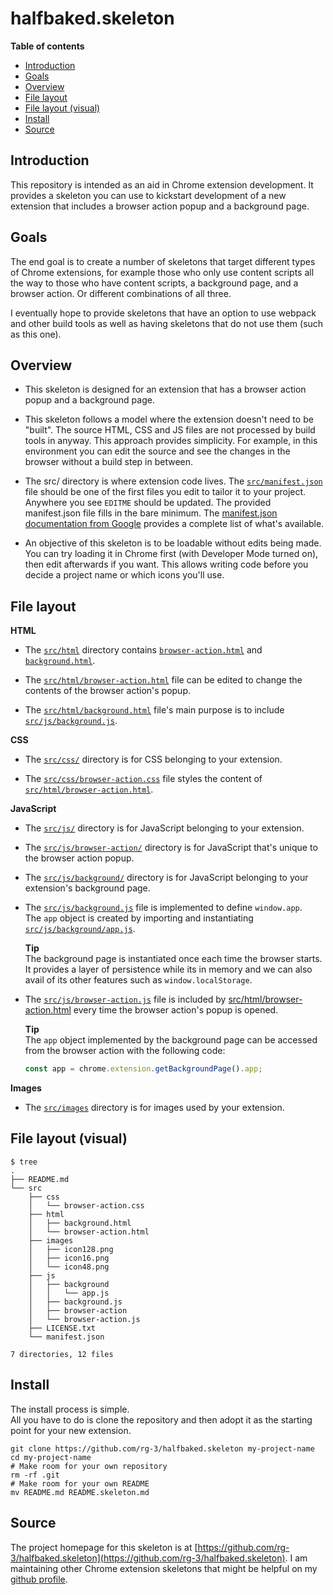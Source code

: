 # halfbaked.skeleton

**Table of contents**

* <a href='#introduction'>Introduction</a>
* <a href='#goals'>Goals</a>
* <a href='#overview'>Overview</a>
* <a href='#file-layout'>File layout</a>
* <a href='#file-layout-visual'>File layout (visual)</a>
* <a href='#install'>Install</a>
* <a href='#source'>Source</a>


## <a id='introduction'>Introduction</a>

This repository is intended as an aid in Chrome extension development.
It provides a skeleton you can use to kickstart development of a new
extension that includes a browser action popup and a background page.

## <a id='goals'>Goals</a>

The end goal is to create a number of skeletons that target different types
of Chrome extensions, for example those who only use content scripts all the way
to those who have content scripts, a background page, and a browser action. Or
different combinations of all three.

I eventually hope to provide skeletons that have an option to use webpack and 
other build tools as well as having skeletons that do not use them (such as 
this one).


## <a id='overview'>Overview</a>

* This skeleton is designed for an extension that has a browser action popup
  and a background page.

* This skeleton follows a model where the extension doesn't need to be "built".
  The source HTML, CSS and JS files are not processed by build tools in anyway.
  This approach provides simplicity. For example, in this environment you can
  edit the source and see the changes in the browser without a build step in
  between.

* The src/ directory is where extension code lives. The [`src/manifest.json`](src/manifest.json)
  file should be one of the first files you edit to tailor it to your project.
  Anywhere you see `EDITME` should be updated. The provided manifest.json file
  fills in the bare minimum. The [manifest.json documentation from Google](https://developer.chrome.com/extensions/manifest)
  provides a complete list of what's available.

* An objective of this skeleton is to be loadable without edits
  being made. You can try loading it in Chrome first (with Developer Mode turned on),
  then edit afterwards if you want. This allows writing code before you decide
  a project name or which icons you'll use.

## <a id='file-layout'> File layout </a>

**HTML**

* The [`src/html`](/src/html) directory contains [`browser-action.html`](src/html/browser-action.html) and
  [`background.html`](src/html/background.html).

* The [`src/html/browser-action.html`](src/html/browser-action.html) file can be edited to change
  the contents of the browser action's popup.

* The [`src/html/background.html`](src/html/background.html) file's main purpose is to include
  [`src/js/background.js`](/src/js/background.js).

**CSS**

* The [`src/css/`](/src/css) directory is for CSS belonging to your extension.

* The [`src/css/browser-action.css`](/src/css/browser-action.css) file styles the content of 
  [`src/html/browser-action.html`](/src/html/browser-action.html).

**JavaScript**

 * The [`src/js/`](/src/js) directory is for JavaScript belonging to your extension.

 * The [`src/js/browser-action/`](src/js/browser-action) directory is for JavaScript
   that's unique to the browser action popup.

  * The [`src/js/background/`](src/js/background) directory is for JavaScript
    belonging to your extension's background page.

 * The [`src/js/background.js`](src/js/background.js) file is implemented to
   define `window.app`.  
   The `app` object is created by importing and instantiating 
   [`src/js/background/app.js`](src/js/background/app.js).

   **Tip**  
   The background page is instantiated once each time the browser starts. It provides 
   a layer of persistence while its in memory and we can also avail of its other 
   features such as `window.localStorage`.

 * The [`src/js/browser-action.js`](src/js/browser-action.js) file is included
   by [src/html/browser-action.html](src/html/browser-action.html) every time 
   the browser action's popup is opened.

   **Tip**  
   The `app` object implemented by the background page can be accessed from the
   browser action with the following code: 
   
    ```javascript
    const app = chrome.extension.getBackgroundPage().app;
    ```


**Images**

* The [`src/images`](src/images) directory is for images used by your extension.

## <a id='file-layout-visual'>File layout (visual)</a>

    $ tree
    .
    ├── README.md
    └── src
        ├── css
        │   └── browser-action.css
        ├── html
        │   ├── background.html
        │   └── browser-action.html
        ├── images
        │   ├── icon128.png
        │   ├── icon16.png
        │   └── icon48.png
        ├── js
        │   ├── background
        │   │   └── app.js
        │   ├── background.js
        │   ├── browser-action
        │   └── browser-action.js
        ├── LICENSE.txt
        └── manifest.json

    7 directories, 12 files


## <a id='install'> Install </a>

The install process is simple.  
All you have to do is clone the repository and then adopt it as the starting point for your new extension.

    git clone https://github.com/rg-3/halfbaked.skeleton my-project-name
    cd my-project-name
    # Make room for your own repository
    rm -rf .git
    # Make room for your own README
    mv README.md README.skeleton.md


## <a id='source'>Source</a>

The project homepage for this skeleton is at [https://github.com/rg-3/halfbaked.skeleton](https://github.com/rg-3/halfbaked.skeleton).
I am maintaining other Chrome extension skeletons that might be helpful on my [github profile](https://github.com/rg-3).
